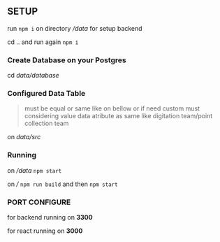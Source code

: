 ## SETUP

run `npm i` on directory */data* for setup backend

cd ..
and run again `npm i`

### Create Database on your Postgres

cd *data/database*

### Configured Data Table

> must be equal or same like on bellow or if need custom must considering value data atribute as same like digitation team/point collection team

on *data/src*

### Running

on */data* `npm start`

on */* `npm run build` and then `npm start`

### PORT CONFIGURE

for backend running on **3300**

for react running on **3000**
